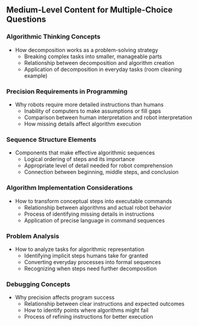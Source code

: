 ## Medium-Level Content for Multiple-Choice Questions

### Algorithmic Thinking Concepts
- How decomposition works as a problem-solving strategy
  - Breaking complex tasks into smaller, manageable parts
  - Relationship between decomposition and algorithm creation
  - Application of decomposition in everyday tasks (room cleaning example)

### Precision Requirements in Programming
- Why robots require more detailed instructions than humans
  - Inability of computers to make assumptions or fill gaps
  - Comparison between human interpretation and robot interpretation
  - How missing details affect algorithm execution

### Sequence Structure Elements
- Components that make effective algorithmic sequences
  - Logical ordering of steps and its importance
  - Appropriate level of detail needed for robot comprehension
  - Connection between beginning, middle steps, and conclusion

### Algorithm Implementation Considerations
- How to transform conceptual steps into executable commands
  - Relationship between algorithms and actual robot behavior
  - Process of identifying missing details in instructions
  - Application of precise language in command sequences

### Problem Analysis
- How to analyze tasks for algorithmic representation
  - Identifying implicit steps humans take for granted
  - Converting everyday processes into formal sequences
  - Recognizing when steps need further decomposition

### Debugging Concepts
- Why precision affects program success
  - Relationship between clear instructions and expected outcomes
  - How to identify points where algorithms might fail
  - Process of refining instructions for better execution